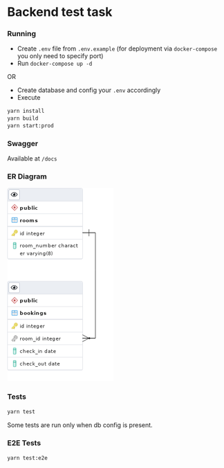 # Backend test task

### Running

* Create `.env` file from `.env.example` (for deployment via `docker-compose` you only need to specify port)
* Run `docker-compose up -d`

OR

* Create database and config your `.env` accordingly
* Execute

```sh
yarn install
yarn build
yarn start:prod
```

### Swagger

Available at `/docs`

### ER Diagram

![erdiagram](erd.png)

### Tests

```sh
yarn test
```

Some tests are run only when db config is present.

### E2E Tests

```sh
yarn test:e2e
```
